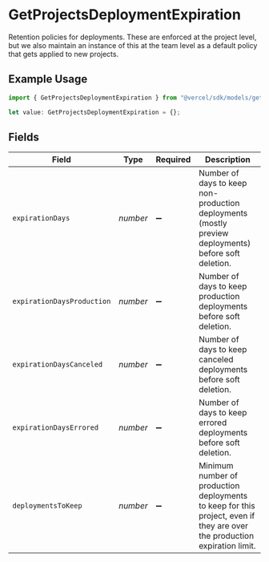 # GetProjectsDeploymentExpiration

Retention policies for deployments. These are enforced at the project level, but we also maintain an instance of this at the team level as a default policy that gets applied to new projects.

## Example Usage

```typescript
import { GetProjectsDeploymentExpiration } from "@vercel/sdk/models/getprojectsop.js";

let value: GetProjectsDeploymentExpiration = {};
```

## Fields

| Field                                                                                                                     | Type                                                                                                                      | Required                                                                                                                  | Description                                                                                                               |
| ------------------------------------------------------------------------------------------------------------------------- | ------------------------------------------------------------------------------------------------------------------------- | ------------------------------------------------------------------------------------------------------------------------- | ------------------------------------------------------------------------------------------------------------------------- |
| `expirationDays`                                                                                                          | *number*                                                                                                                  | :heavy_minus_sign:                                                                                                        | Number of days to keep non-production deployments (mostly preview deployments) before soft deletion.                      |
| `expirationDaysProduction`                                                                                                | *number*                                                                                                                  | :heavy_minus_sign:                                                                                                        | Number of days to keep production deployments before soft deletion.                                                       |
| `expirationDaysCanceled`                                                                                                  | *number*                                                                                                                  | :heavy_minus_sign:                                                                                                        | Number of days to keep canceled deployments before soft deletion.                                                         |
| `expirationDaysErrored`                                                                                                   | *number*                                                                                                                  | :heavy_minus_sign:                                                                                                        | Number of days to keep errored deployments before soft deletion.                                                          |
| `deploymentsToKeep`                                                                                                       | *number*                                                                                                                  | :heavy_minus_sign:                                                                                                        | Minimum number of production deployments to keep for this project, even if they are over the production expiration limit. |